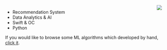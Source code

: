 <img align="right" src="https://github-readme-stats.vercel.app/api/top-langs/?username=ZhangYizhe&layout=compact" />

- Recommendation System
- Data Analytics & AI
- Swift & OC
- Python 

If you would like to browse some ML algorithms which developed by hand, [click it](https://github.com/ZhangYizhe/JupyterNotes.git).
